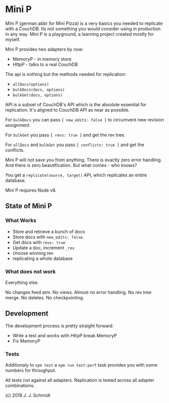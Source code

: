 # Mini P
Mini P (german abbr for Mini Pizza) is a very basics you needed to replicate
with a CouchDB. Its not something you would consider using in production in any
way. Mini P is a playground, a learning project created mostly for myself.

Mini P provides two adapters by now:

* MemoryP - in memory store
* HttpP - talks to a real CouchDB

The api is nothing but the methods needed for replication:

* `allDocs(options)`
* `bulkDocs(docs, options)`
* `bulkGet(docs, options)`

API is a subset of CouchDB's API which is the absolute essential for
replication. It's aligned to CouchDB API as near as possible.

For `bulkDocs` you can pass `{ new_edits: false }` to circumvent new revision
assignment.

For `bulkGet` you pass `{ revs: true }` and get the rev tree.

For `allDocs` and `bulkGet` you pass `{ conflicts: true }` and get the conflicts.

Mini P will not save you from anything. There is exactly zero error handling.
And there is zero beautification. But what comes - who knows?

You get a `replicate(source, target)` API, which replicates an entire database.

Mini P requires Node v8.

## State of Mini P
### What Works
* Store and retrieve a bunch of docs
* Store docs with `new_edits: false`.
* Get docs with `revs: true`
* Update a doc, increment `_rev`
* choose winning rev
* replicating a whole database

### What does not work
Everything else.

No changes feed atm. No views. Almost no error handling. No rev tree merge. No
deletes. No checkpointing.

## Development
The development process is pretty straight forward:
* Write a test and works with HttpP break MemoryP
* Fix MemoryP

### Tests
Additionaly to `npm test` a `npm run test:perf` task provides you with some
numbers for throughput.

All tests run against all adapters. Replication is tested across all adapter
combinations.


(c) 2018 J. J. Schmidt
